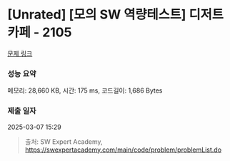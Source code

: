 # [Unrated] [모의 SW 역량테스트] 디저트 카페 - 2105 

[문제 링크](https://swexpertacademy.com/main/code/problem/problemDetail.do?contestProbId=AV5VwAr6APYDFAWu) 

### 성능 요약

메모리: 28,660 KB, 시간: 175 ms, 코드길이: 1,686 Bytes

### 제출 일자

2025-03-07 15:29



> 출처: SW Expert Academy, https://swexpertacademy.com/main/code/problem/problemList.do